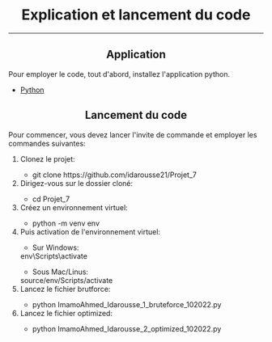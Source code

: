 <h1 align ="center">Explication et lancement du code</h1>

------------------------------
<h2 align = "center"> Application</h2>

<p>
    Pour employer le code, tout d'abord, installez l'application python.
<ul>
    <li>
        <a href = "https://www.python.org/downloads/">Python </a>
    </li>
</ul>
</p>
<h2 align = "center"> Lancement du code </h2>
<p>Pour commencer, vous devez lancer l'invite de commande et employer les commandes suivantes:
    <ol>
        <li>Clonez le projet:</li>
                <ul><li>git clone https://github.com/idarousse21/Projet_7 </li></ul>
            <li>Dirigez-vous sur le dossier cloné:</li>
                <ul><li>cd Projet_7 </li></ul>
            <li>Créez un environnement virtuel:</li>
                <ul><li>python -m venv env</li></ul>
            <li>Puis activation de l'environnement virtuel:</li>
                <ul><li>Sur Windows:</li></ul>
                env\Scripts\activate
                <ul><li>Sous Mac/Linus:</li></ul>
                source/env/Scripts/activate
            <li>Lancez le fichier brutforce:</li>
                <ul><li>python ImamoAhmed_Idarousse_1_bruteforce_102022.py</li></ul>
            <li>Lancez le fichier optimized:</li>
                <ul><li>python ImamoAhmed_Idarousse_2_optimized_102022.py</li></ul>
    </ol>
